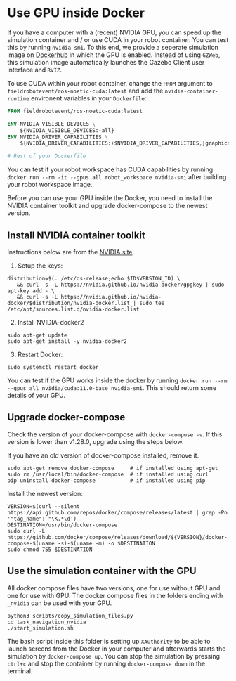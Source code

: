 # Use GPU inside Docker
If you have a computer with a (recent) NVIDIA GPU, you can speed up the simulation container and / or use CUDA in your robot container. You can test this by running `nvidia-smi`. To this end, we provide a seperate simulation image on [Dockerhub](https://hub.docker.com/r/fieldrobotevent/simulation-cuda) in which the GPU is enabled. Instead of using `GZWeb`, this simulation image automatically launches the Gazebo Client user interface and `RVIZ`.

To use CUDA within your robot container, change the `FROM` argument to `fieldrobotevent/ros-noetic-cuda:latest` and add the `nvidia-container-runtime` environent variables in your `Dockerfile`:

```dockerfile
FROM fieldrobotevent/ros-noetic-cuda:latest

ENV NVIDIA_VISIBLE_DEVICES \
    ${NVIDIA_VISIBLE_DEVICES:-all}
ENV NVIDIA_DRIVER_CAPABILITIES \
    ${NVIDIA_DRIVER_CAPABILITIES:+$NVIDIA_DRIVER_CAPABILITIES,}graphics

# Rest of your Dockerfile
```
You can test if your robot workspace has CUDA capabilities by running `docker run --rm -it --gpus all robot_workspace nvidia-smi` after building your robot workspace image.

Before you can use your GPU inside the Docker, you need to install the NVIDIA container toolkit and upgrade docker-compose to the newest version.

## Install NVIDIA container toolkit
Instructions below are from the [NVIDIA site](https://docs.nvidia.com/datacenter/cloud-native/container-toolkit/install-guide.html).

1. Setup the keys:
```commandline
distribution=$(. /etc/os-release;echo $ID$VERSION_ID) \
   && curl -s -L https://nvidia.github.io/nvidia-docker/gpgkey | sudo apt-key add - \
   && curl -s -L https://nvidia.github.io/nvidia-docker/$distribution/nvidia-docker.list | sudo tee /etc/apt/sources.list.d/nvidia-docker.list
```

2. Install NVIDIA-docker2
```commandline
sudo apt-get update
sudo apt-get install -y nvidia-docker2
```

3. Restart Docker:
```commandline
sudo systemctl restart docker
```

You can test if the GPU works inside the docker by running `docker run --rm --gpus all nvidia/cuda:11.0-base nvidia-smi`. This should return some details of your GPU.

## Upgrade docker-compose
Check the version of your docker-compose with `docker-compose -v`. If this version is lower than v1.28.0, upgrade using the steps below.

If you have an old version of docker-compose installed, remove it.
```commandline
sudo apt-get remove docker-compose     # if installed using apt-get
sudo rm /usr/local/bin/docker-compose  # if installed using curl
pip uninstall docker-compose           # if installed using pip
```

Install the newest version:
```commandline
VERSION=$(curl --silent https://api.github.com/repos/docker/compose/releases/latest | grep -Po '"tag_name": "\K.*\d')
DESTINATION=/usr/bin/docker-compose
sudo curl -L https://github.com/docker/compose/releases/download/${VERSION}/docker-compose-$(uname -s)-$(uname -m) -o $DESTINATION
sudo chmod 755 $DESTINATION
```

## Use the simulation container with the GPU
All docker compose files have two versions, one for use without GPU and one for use with GPU. The docker compose files in the folders ending with `_nvidia` can be used with your GPU. 

```commandline
python3 scripts/copy_simulation_files.py
cd task_navigation_nvidia
./start_simulation.sh
```

The bash script inside this folder is setting up `XAuthority` to be able to launch screens from the Docker in your computer and afterwards starts the simulation by `docker-compose up`. You can stop the simulation by pressing `ctrl+c` and stop the container by running `docker-compose down` in the terminal. 
